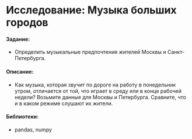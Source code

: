 # Исследование: Музыка больших городов

#### Задание: 
- Определить музыкальные предпочтения жителей Москвы и Санкт-Петербурга.

#### Описание:
- Как музыка, которая звучит по дороге на работу в понедельник утром, отличается от той, что играет в среду или в конце рабочей недели? Возьмите данные для Москвы и Петербурга. Сравните, что и в каком режиме слушают их жители.


#### Библиотеки:
- pandas, numpy
